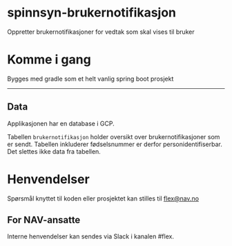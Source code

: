 spinnsyn-brukernotifikasjon
================

Oppretter brukernotifikasjoner for vedtak som skal vises til bruker

# Komme i gang

Bygges med gradle som et helt vanlig spring boot prosjekt

---


## Data
Applikasjonen har en database i GCP.

Tabellen `brukernotifikasjon` holder oversikt over brukernotifikasjoner som er sendt.
Tabellen inkluderer fødselsnummer er derfor personidentifiserbar. Det slettes ikke data fra tabellen.


# Henvendelser

Spørsmål knyttet til koden eller prosjektet kan stilles til flex@nav.no

## For NAV-ansatte

Interne henvendelser kan sendes via Slack i kanalen #flex.
